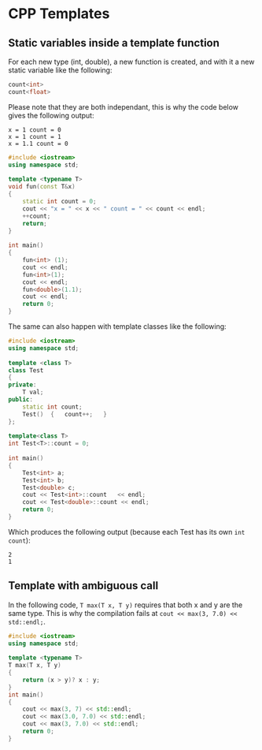 # CPP Templates

## Static variables inside a template function
For each new type (int, double), a new function is created, and with it a new static variable like the following:
```cpp
count<int>
count<float>
```
Please note that they are both independant, this is why the code below gives the following output:
```
x = 1 count = 0
x = 1 count = 1
x = 1.1 count = 0
```
```cpp
#include <iostream>
using namespace std;
 
template <typename T>
void fun(const T&x)
{
    static int count = 0;
    cout << "x = " << x << " count = " << count << endl;
    ++count;
    return;
}
 
int main()
{
    fun<int> (1); 
    cout << endl;
    fun<int>(1); 
    cout << endl;
    fun<double>(1.1);
    cout << endl;
    return 0;
}
```
The same can also happen with template classes like the following:
```cpp
#include <iostream>
using namespace std;
 
template <class T>
class Test
{
private:
    T val;
public:
    static int count;
    Test()  {   count++;   }
};
 
template<class T>
int Test<T>::count = 0;
 
int main()
{
    Test<int> a;
    Test<int> b;
    Test<double> c;
    cout << Test<int>::count   << endl;
    cout << Test<double>::count << endl;
    return 0;
}
```
Which produces the following output (because each Test<T> has its own ```int count```):
```
2
1
```
## Template with ambiguous call
In the following code, ```T max(T x, T y)``` requires that both x and y are the same type. This is why the compilation fails at ```cout << max(3, 7.0) << std::endl;```.
```cpp
#include <iostream>
using namespace std;
 
template <typename T>
T max(T x, T y)
{
    return (x > y)? x : y;
}
int main()
{
    cout << max(3, 7) << std::endl;
    cout << max(3.0, 7.0) << std::endl;
    cout << max(3, 7.0) << std::endl;
    return 0;
}
```
